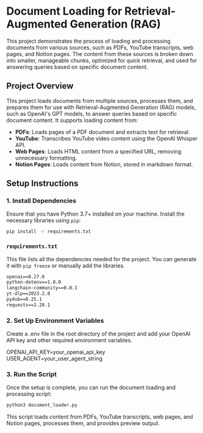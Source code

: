 # Document Loading for Retrieval-Augmented Generation (RAG)

This project demonstrates the process of loading and processing documents from various sources, such as PDFs, YouTube transcripts, web pages, and Notion pages. The content from these sources is broken down into smaller, manageable chunks, optimized for quick retrieval, and used for answering queries based on specific document content.

## Project Overview

This project loads documents from multiple sources, processes them, and prepares them for use with Retrieval-Augmented Generation (RAG) models, such as OpenAI's GPT models, to answer queries based on specific document content. It supports loading content from:

- **PDFs**: Loads pages of a PDF document and extracts text for retrieval.
- **YouTube**: Transcribes YouTube video content using the OpenAI Whisper API.
- **Web Pages**: Loads HTML content from a specified URL, removing unnecessary formatting.
- **Notion Pages**: Loads content from Notion, stored in markdown format.

## Setup Instructions

### 1. Install Dependencies

Ensure that you have Python 3.7+ installed on your machine. Install the necessary libraries using `pip`:

```bash
pip install -r requirements.txt
```
### `requirements.txt`

This file lists all the dependencies needed for the project. You can generate it with `pip freeze` or manually add the libraries.

```txt
openai==0.27.0
python-dotenv==1.0.0
langchain-community==0.0.1
yt-dlp==2023.2.8
pydub==0.25.1
requests==2.28.1
```

### 2. Set Up Environment Variables

Create a .env file in the root directory of the project and add your OpenAI API key and other required environment variables. 

OPENAI_API_KEY=your_openai_api_key
USER_AGENT=your_user_agent_string

### 3. Run the Script

Once the setup is complete, you can run the document loading and processing script:

``` bash
python3 document_loader.py
```

This script loads content from PDFs, YouTube transcripts, web pages, and Notion pages, processes them, and provides preview output.


